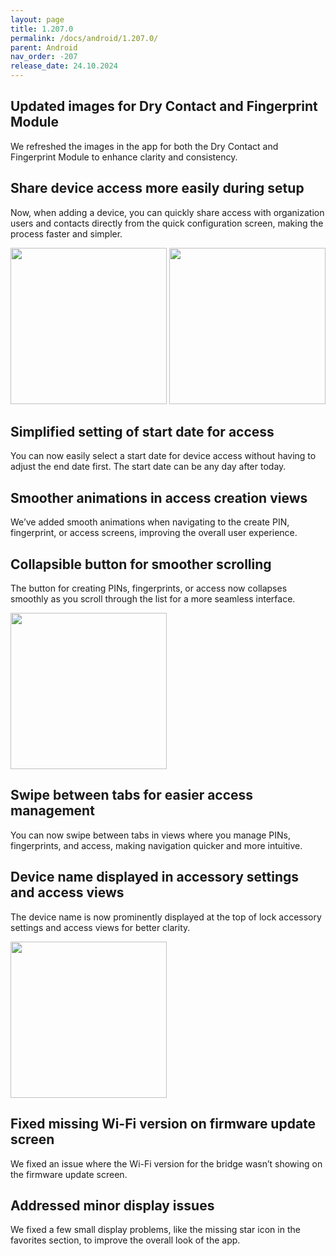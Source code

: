 ```yaml
---
layout: page
title: 1.207.0
permalink: /docs/android/1.207.0/
parent: Android
nav_order: -207
release_date: 24.10.2024
---
```


## Updated images for Dry Contact and Fingerprint Module
We refreshed the images in the app for both the Dry Contact and Fingerprint Module to enhance clarity and consistency.

## Share device access more easily during setup
Now, when adding a device, you can quickly share access with organization users and contacts directly from the quick configuration screen, making the process faster and simpler.

<img src="/tedee-release-notes/docs/android/assets/1.207.0_share_access_in_quick_configuration_1.png" width="250">
<img src="/tedee-release-notes/docs/android/assets/1.207.0_share_access_in_quick_configuration_2.png" width="250">

## Simplified setting of start date for access
You can now easily select a start date for device access without having to adjust the end date first. The start date can be any day after today.

## Smoother animations in access creation views
We’ve added smooth animations when navigating to the create PIN, fingerprint, or access screens, improving the overall user experience.

## Collapsible button for smoother scrolling
The button for creating PINs, fingerprints, or access now collapses smoothly as you scroll through the list for a more seamless interface.

<img src="/tedee-release-notes/docs/android/assets/1.207.0_collapsed_add_access_button.png" width="250">

## Swipe between tabs for easier access management
You can now swipe between tabs in views where you manage PINs, fingerprints, and access, making navigation quicker and more intuitive.

## Device name displayed in accessory settings and access views
The device name is now prominently displayed at the top of lock accessory settings and access views for better clarity.

<img src="/tedee-release-notes/docs/android/assets/1.207.0_device_name_in_toolbar.png" width="250">

## Fixed missing Wi-Fi version on firmware update screen
We fixed an issue where the Wi-Fi version for the bridge wasn’t showing on the firmware update screen.

## Addressed minor display issues
We fixed a few small display problems, like the missing star icon in the favorites section, to improve the overall look of the app.